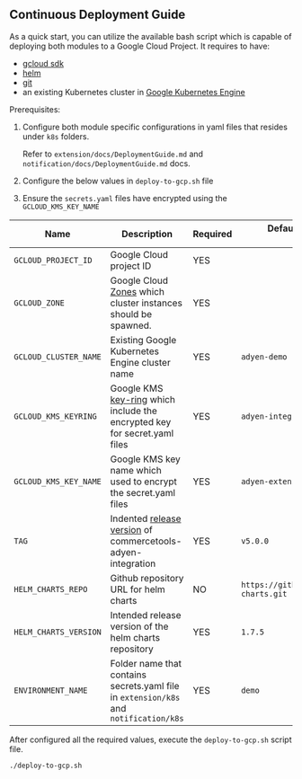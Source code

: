 ## Continuous Deployment Guide

As a quick start, you can utilize the available bash script which is capable of deploying both modules to a 
Google Cloud Project. It requires to have:

- [gcloud sdk](https://cloud.google.com/sdk/docs/install)
- [helm](https://helm.sh/docs/intro/install/)
- [git](https://git-scm.com/book/en/v2/Getting-Started-Installing-Git)
- an existing Kubernetes cluster in [Google Kubernetes Engine](https://cloud.google.com/kubernetes-engine/docs/quickstart)


Prerequisites:
1. Configure both module specific configurations in yaml files that resides under `k8s` folders.

    Refer to `extension/docs/DeploymentGuide.md` and `notification/docs/DeploymentGuide.md` docs.
2. Configure the below values in `deploy-to-gcp.sh` file
3. Ensure the `secrets.yaml` files have encrypted using the `GCLOUD_KMS_KEY_NAME`

| Name | Description | Required | Default value (only for test environment) |
| --- | --- | --- | --- |
|`GCLOUD_PROJECT_ID` | Google Cloud project ID | YES | |
|`GCLOUD_ZONE` | Google Cloud [Zones](https://cloud.google.com/compute/docs/regions-zones#available) which cluster instances should be spawned. | YES | |
|`GCLOUD_CLUSTER_NAME` | Existing Google Kubernetes Engine cluster name | YES | `adyen-demo` |
|`GCLOUD_KMS_KEYRING` | Google KMS [key-ring](https://cloud.google.com/kms/docs/resource-hierarchy#key_rings) which include the encrypted key for secret.yaml files | YES | `adyen-integration-deployment-demo` |
|`GCLOUD_KMS_KEY_NAME` | Google KMS key name which used to encrypt the secret.yaml files | YES | `adyen-extension-module` |
|`TAG` | Indented [release version](https://github.com/commercetools/commercetools-adyen-integration/releases) of commercetools-adyen-integration | YES | `v5.0.0` |
|`HELM_CHARTS_REPO` | Github repository URL for helm charts | NO | `https://github.com/commercetools/k8s-charts.git` |
|`HELM_CHARTS_VERSION` | Intended release version of the helm charts repository | YES | `1.7.5` |
|`ENVIRONMENT_NAME` | Folder name that contains secrets.yaml file in `extension/k8s` and `notification/k8s` | YES | `demo` |

After configured all the required values, execute the `deploy-to-gcp.sh` script file.
```
./deploy-to-gcp.sh
```



